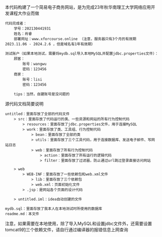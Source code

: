 本代码构建了一个简易电子商务网站，是为完成23年秋华南理工大学网络应用开发课程大作业而做
    
    代码完成者：
        学号：202130441931
        姓名：肖睿
        部署网址：www.xforcourse.online （注意，服务器只有3个月的有效期 2023.11.06 - 2024.2.6 ，但是域名有1年有效期）
        
    测试账户（如果本地测试，需要将mydb.sql导入本地MySQL并配置jdbc.properties文件）：
        顾客：
            账号：wangwu
            密码：123456
        商家：
            账号：lisi
            密码：123456

        tips：当然，自建账号是没问题的
        
源代码文档简要说明

    untitled：里面存放了全部的代码文件
        > src：里面存放了代码运行的类、一些资源和网站的所有行为控制代码
            > resources：里面存放了jdbc.properties文件，用于连接MySQL
            > work：里面存放了类、工具组、行为控制代码
                > bean：里面存放了全部的类
                > utils：里面存放了三个工具代码，用于连接数据库、发送电子邮件、写网站日志
                > web：里面存放了所有行为控制代码
                    > action：里面存放了所有运行的逻辑代码
                    > filter：里面存放了过滤器，防止通过url跳过登录直接访问网站
                    
        > web
            > WEB-INF：里面存放了一些依赖包和web.xml文件
                > lib：里面存放了三个依赖包
                > web.xml：页面初始化文件
            > .jsp：是网站各个页面的设计代码
            
        > untitled.iml：idea自动创建的文件
        
    mydb.sql：里面存放了我本人在本地测试时所使用的数据库
    readme.md：本文件

注意，如果需要在本地使用，除了导入MySQL和设置jdbc文件外，还需要设置tomcat9的三个依赖文件，请自行通过编译器的报错信息上网查询
        
